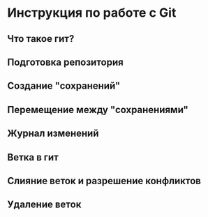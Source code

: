 # Инструкция по работе с Git 

## Что такое гит?

## Подготовка репозитория

## Создание "сохранений"

## Перемещение между "сохранениями"

## Журнал изменений

## Ветка в гит

## Слияние веток и разрешение конфликтов

## Удаление веток